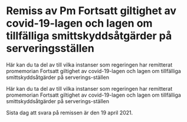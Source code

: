 # Remiss av Pm Fortsatt giltighet av covid-19-lagen och lagen om tillfälliga smittskyddsåtgärder på serveringsställen

Här kan du ta del av till vilka instanser som regeringen har remitterat promemorian Fortsatt giltighet av covid-19-lagen och lagen om tillfälliga smittskyddsåtgärder på serverings-ställen

Här kan du ta del av till vilka instanser som regeringen har remitterat promemorian Fortsatt giltighet av covid-19-lagen och lagen om tillfälliga smittskyddsåtgärder på serverings-ställen

Sista dag att svara på remissen är den 19 april 2021.
